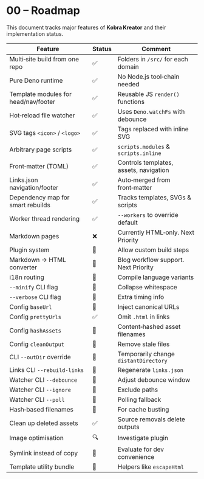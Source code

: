 # 00 – Roadmap

This document tracks major features of **Kobra Kreator** and their
implementation status.

| Feature                              | Status | Comment                                |
| ------------------------------------ | ------ | -------------------------------------- |
| Multi‑site build from one repo       | ✅     | Folders in `/src/` for each domain     |
| Pure Deno runtime                    | ✅     | No Node.js tool‑chain needed           |
| Template modules for head/nav/footer | ✅     | Reusable JS `render()` functions       |
| Hot‑reload file watcher              | ✅     | Uses `Deno.watchFs` with debounce      |
| SVG tags `<icon>` / `<logo>`         | ✅     | Tags replaced with inline SVG          |
| Arbitrary page scripts               | ✅     | `scripts.modules` & `scripts.inline`   |
| Front‑matter (TOML)                  | ✅     | Controls templates, assets, navigation |
| Links.json navigation/footer         | ✅     | Auto‑merged from front‑matter          |
| Dependency map for smart rebuilds    | ✅     | Tracks templates, SVGs & scripts       |
| Worker thread rendering              | ✅     | `--workers` to override default        |
| Markdown pages                       | ❌     | Currently HTML‑only. Next Priority     |
| Plugin system                        | 🚧     | Allow custom build steps               |
| Markdown → HTML converter            | 🚧     | Blog workflow support. Next Priority   |
| i18n routing                         | 🚧     | Compile language variants              |
| `--minify` CLI flag                  | 🚧     | Collapse whitespace                    |
| `--verbose` CLI flag                 | 🚧     | Extra timing info                      |
| Config `baseUrl`                     | 🚧     | Inject canonical URLs                  |
| Config `prettyUrls`                  | ✅     | Omit `.html` in links                  |
| Config `hashAssets`                  | 🚧     | Content‑hashed asset filenames         |
| Config `cleanOutput`                 | 🚧     | Remove stale files                     |
| CLI `--outDir` override              | 🚧     | Temporarily change `distantDirectory`  |
| Links CLI `--rebuild-links`          | 🚧     | Regenerate `links.json`                |
| Watcher CLI `--debounce`             | 🚧     | Adjust debounce window                 |
| Watcher CLI `--ignore`               | 🚧     | Exclude paths                          |
| Watcher CLI `--poll`                 | 🚧     | Polling fallback                       |
| Hash‑based filenames                 | 🚧     | For cache busting                      |
| Clean up deleted assets              | ✅     | Source removals delete outputs         |
| Image optimisation                   | 🔍     | Investigate plugin                     |
| Symlink instead of copy              | 🤔     | Evaluate for dev convenience           |
| Template utility bundle              | 🚧     | Helpers like `escapeHtml`              |
